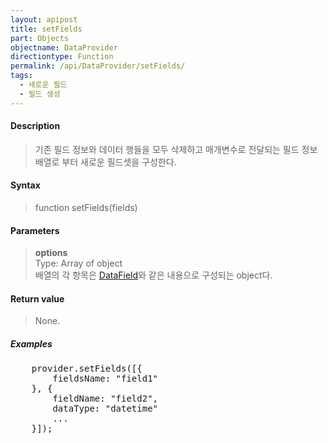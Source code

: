 ```yaml
---
layout: apipost
title: setFields
part: Objects
objectname: DataProvider
directiontype: Function
permalink: /api/DataProvider/setFields/
tags:
  - 새로운 필드
  - 필드 생성
---
```



#### Description

> 기존 필드 정보와 데이터 행들을 모두 삭제하고 매개변수로 전달되는 필드 정보 배열로 부터 새로운 필드셋을 구성한다.  

#### Syntax

> function setFields(fields)  

#### Parameters

> **options**  
> Type: Array of object  
> 배열의 각 항목은 [DataField](/api/types/DataField/)와 같은 내용으로 구성되는 object다.  

#### Return value

> None.  

##### Examples 

<pre class="prettyprint">
    provider.setFields([{
        fieldsName: "field1"
    }, {
        fieldName: "field2",
        dataType: "datetime"
        ...
    }]);
</pre>

